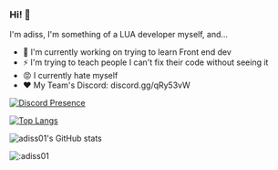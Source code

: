 ### Hi! 👋

I'm adiss, I'm something of a LUA developer myself, and...

- 🔭 I'm currently working on trying to learn Front end dev
- ⚡ I'm trying to teach people I can't fix their code without seeing it
- 😡 I currently hate myself
- ❤️ My Team's Discord: discord.gg/qRy53vW

[![Discord Presence](https://lanyard-profile-readme.vercel.app/api/342360490422566913?theme=dark&bg=000e27&animated=true&hideDiscrim=false&borderRadius=20px)](https://discord.com/users/342360490422566913)

[![Top Langs](https://github-readme-stats.vercel.app/api/top-langs/?username=adiss01&layout=compact&langs_count=10&theme=radical)](https://github.com/anuraghazra/github-readme-stats)

![adiss01's GitHub stats](https://github-readme-stats.vercel.app/api?username=adiss01&show_icons=true&theme=radical)

<img src="https://count.getloli.com/get/@:adiss01?theme=rule34" alt=":adiss01" />

